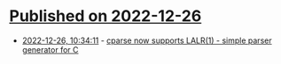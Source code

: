 # [Published on 2022-12-26](index.md)

* [2022-12-26, 10:34:11](https://lobste.rs/s/u3w37e/cparse_now_supports_lalr_1_simple_parser) - [cparse now supports LALR(1) - simple parser generator for C](https://github.com/jafarlihi/cparse)
